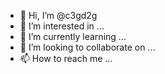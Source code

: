 - 👋 Hi, I’m @c3gd2g
- 👀 I’m interested in ...
- 🌱 I’m currently learning ...
- 💞️ I’m looking to collaborate on ...
- 📫 How to reach me ...

<!---
c3gd2g/c3gd2g is a ✨ special ✨ repository because its `README.md` (this file) appears on your GitHub profile.
You can click the Preview link to take a look at your changes.
--->
